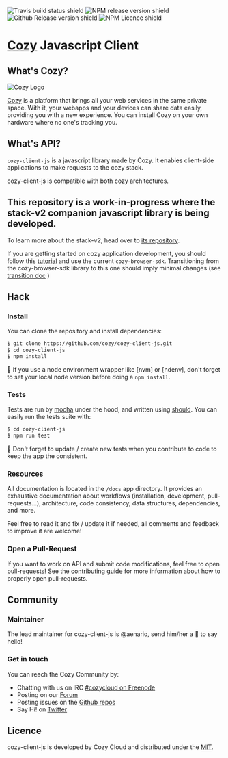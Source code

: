 ![Travis build status shield](https://img.shields.io/travis/cozy/cozy-client-js.svg)
![NPM release version shield](https://img.shields.io/npm/v/cozy-client-js.svg)
![Github Release version shield](https://img.shields.io/github/release/cozy/cozy-client-js.svg)
![NPM Licence shield](https://img.shields.io/npm/l/cozy-client-js.svg)


[Cozy][cozy] Javascript Client
==============================


What's Cozy?
------------

![Cozy Logo](https://cdn.rawgit.com/cozy/cozy-guidelines/master/templates/cozy_logo_small.svg)

[Cozy][cozy] is a platform that brings all your web services in the same private space.  With it, your webapps and your devices can share data easily, providing you with a new experience. You can install Cozy on your own hardware where no one's tracking you.


What's API?
------------------

`cozy-client-js` is a javascript library made by Cozy. It enables client-side  applications to make requests to the cozy stack.

cozy-client-js is compatible with both cozy architectures.

## This repository is a work-in-progress where the stack-v2 companion javascript library is being developed.

To learn more about the stack-v2, head over to [its repository](https://github.com/cozy/cozy-stack).

If you are getting started on cozy application development, you should follow this [tutorial](https://dev.cozy.io/clientsideapp.html) and use the current `cozy-browser-sdk`. Transitioning from the cozy-browser-sdk library to this one should imply minimal changes (see [transition doc](https://github.com/cozy/cozy-client-js/blob/master/docs/browser-sdk-transition.md) )



Hack
----

### Install

You can clone the repository and install dependencies:

```sh
$ git clone https://github.com/cozy/cozy-client-js.git
$ cd cozy-client-js
$ npm install
```

:pushpin: If you use a node environment wrapper like [nvm] or [ndenv], don't forget to set your local node version before doing a `npm install`.


### Tests

Tests are run by [mocha] under the hood, and written using [should]. You can easily run the tests suite with:

```sh
$ cd cozy-client-js
$ npm run test
```

:pushpin: Don't forget to update / create new tests when you contribute to code to keep the app the consistent.


### Resources

All documentation is located in the `/docs` app directory. It provides an exhaustive documentation about workflows (installation, development, pull-requests…), architecture, code consistency, data structures, dependencies, and more.

Feel free to read it and fix / update it if needed, all comments and feedback to improve it are welcome!


### Open a Pull-Request

If you want to work on API and submit code modifications, feel free to open pull-requests! See the [contributing guide][contribute] for more information about how to properly open pull-requests.


Community
---------

### Maintainer

The lead maintainer for cozy-client-js is @aenario, send him/her a :beers: to say hello!


### Get in touch

You can reach the Cozy Community by:

- Chatting with us on IRC [#cozycloud on Freenode][freenode]
- Posting on our [Forum][forum]
- Posting issues on the [Github repos][github]
- Say Hi! on [Twitter][twitter]


Licence
-------

cozy-client-js is developed by Cozy Cloud and distributed under the [MIT][MIT].



[cozy]: https://cozy.io "Cozy Cloud"
[setup]: https://dev.cozy.io/#set-up-the-development-environment "Cozy dev docs: Set up the Development Environment"
[doctypes]: https://dev.cozy.io/#main-document-types
[bill-doctype]: https://github.com/cozy-labs/konnectors/blob/master/server/models/bill.coffee
[konnector-doctype]: https://github.com/cozy-labs/konnectors/blob/master/server/models/konnector.coffee
[konnectors]: https://github.com/cozy-labs/konnectors
[MIT]: https://opensource.org/licenses/MIT
[contribute]: CONTRIBUTING.md
[freenode]: http://webchat.freenode.net/?randomnick=1&channels=%23cozycloud&uio=d4
[forum]: https://forum.cozy.io/
[github]: https://github.com/cozy/
[twitter]: https://twitter.com/mycozycloud
[mocha]: https://mochajs.org/
[should]: npmjs.com/package/should
[checkbox]: https://help.github.com/articles/basic-writing-and-formatting-syntax/#task-lists
